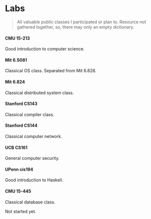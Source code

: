 Labs
==

> All valuable public classes I participated or plan to.
> Resource not gathered together, so, there may only an empty dictionary.

#### CMU 15-213

Good introduction to computer science.

#### Mit 6.S081

Classical OS class.
Separated from Mit 6.828.

#### Mit 6.824

Classical distributed system class.

#### Stanford CS143

Classical compiler class.

#### Stanford CS144

Classical computer network.

#### UCB CS161

General computer security.

#### UPenn cis194

Good introduction to Haskell.

#### CMU 15-445

Classical database class.

Not started yet.
